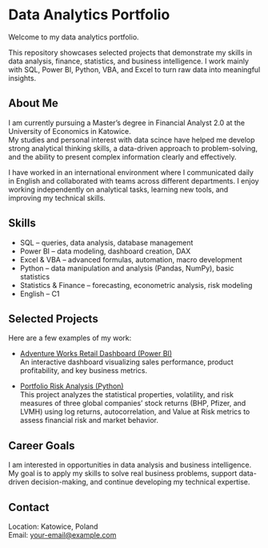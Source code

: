 # Data Analytics Portfolio

Welcome to my data analytics portfolio.  

This repository showcases selected projects that demonstrate my skills in data analysis, finance, statistics, and business intelligence. I work mainly with SQL, Power BI, Python, VBA, and Excel to turn raw data into meaningful insights.

## About Me

I am currently pursuing a Master’s degree in Financial Analyst 2.0 at the University of Economics in Katowice.  
My studies and personal interest with data scince have helped me develop strong analytical thinking skills, a data-driven approach to problem-solving, and the ability to present complex information clearly and effectively.

I have worked in an international environment where I communicated daily in English and collaborated with teams across different departments. I enjoy working independently on analytical tasks, learning new tools, and improving my technical skills.

## Skills

- SQL – queries, data analysis, database management  
- Power BI – data modeling, dashboard creation, DAX  
- Excel & VBA – advanced formulas, automation, macro development  
- Python – data manipulation and analysis (Pandas, NumPy), basic statistics  
- Statistics & Finance – forecasting, econometric analysis, risk modeling
- English – C1

## Selected Projects

Here are a few examples of my work:

- [Adventure Works Retail Dashboard (Power BI)](https://github.com/KCupial/AdventureWorks-Power-BI-Dashboard.git)  
  An interactive dashboard visualizing sales performance, product profitability, and key business metrics.

- [Portfolio Risk Analysis (Python)](https://github.com/KCupial/Portfolio-Risk-Analysis-in-Python-Google-Colab-.git)  
This project analyzes the statistical properties, volatility, and risk measures of three global companies’ stock returns (BHP, Pfizer, and LVMH) using log returns, autocorrelation, and Value at Risk metrics to assess financial risk and market behavior.

## Career Goals

I am interested in opportunities in data analysis and business intelligence. My goal is to apply my skills to solve real business problems, support data-driven decision-making, and continue developing my technical expertise.

## Contact

Location: Katowice, Poland  
Email: [your-email@example.com](mailto:your-email@example.com)  
